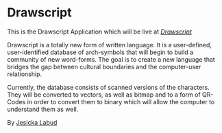# Drawscript

This is the Drawscript Application which will be live at [*Drawscript*](http://drawscript.com)

Drawscript is a totally new form of written language. It is a user-defined, user-identified database of arch-symbols that will begin to build a community of new word-forms. The goal is to create a new language that bridges the gap between cultural boundaries and the computer-user relationship. 

Currently, the database consists of scanned versions of the characters. They will be converted to vectors, as well as bitmap and to a form of QR-Codes in order to convert them to binary which will allow the computer to understand them as well. 


By [Jesicka Labud](http://twonontechies.com)